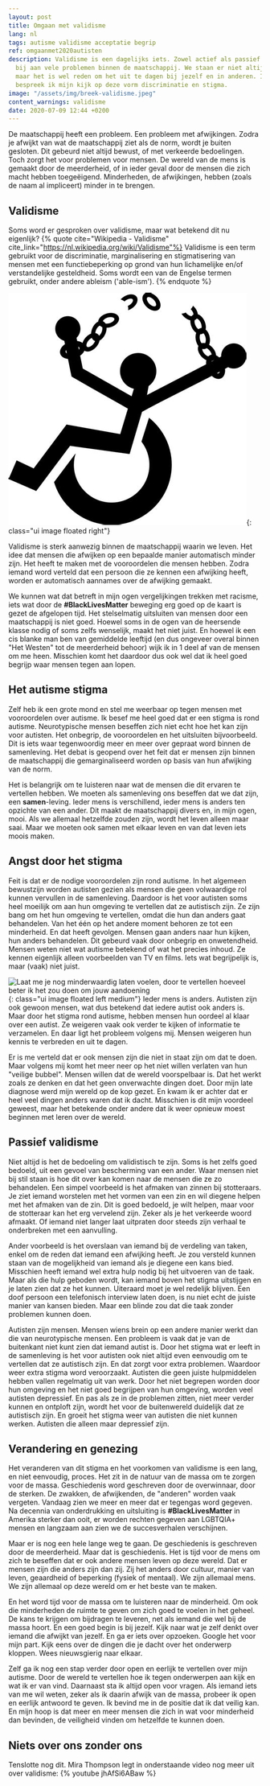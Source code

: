 ```yaml
---
layout: post
title: Omgaan met validisme
lang: nl
tags: autisme validisme acceptatie begrip
ref: omgaanmet2020autisten
description: Validisme is een dagelijks iets. Zowel actief als passief draagt het
  bij aan vele problemen binnen de maatschappij. We staan er niet altijd bij stil,
  maar het is wel reden om het uit te dagen bij jezelf en in anderen. In dit stuk
  bespreek ik mijn kijk op deze vorm discriminatie en stigma.
image: "/assets/img/breek-validisme.jpeg"
content_warnings: validisme
date: 2020-07-09 12:44 +0200
---
```

De maatschappij heeft een probleem. Een probleem met afwijkingen. Zodra je
afwijkt van wat de maatschappij ziet als de norm, wordt je buiten gesloten. Dit
gebeurd niet altijd bewust, of met verkeerde bedoelingen. Toch zorgt het voor
problemen voor mensen. De wereld van de mens is gemaakt door de meerderheid, of
in ieder geval door de mensen die zich macht hebben toegeëigend. Minderheden, de
afwijkingen, hebben (zoals de naam al impliceert) minder in te brengen.

## Validisme
Soms word er gesproken over validisme, maar wat betekend dit nu eigenlijk?
{% quote cite="Wikipedia - Validisme" cite_link="https://nl.wikipedia.org/wiki/Validisme"%}
Validisme is een term gebruikt voor de discriminatie, marginalisering en
stigmatisering van mensen met een functiebeperking op grond van hun lichamelijke
en/of verstandelijke gesteldheid. Soms wordt een van de Engelse termen gebruikt,
onder andere ableism ('able-ism').
{% endquote %}

![Breek Validisme!](/assets/img/breek-validisme.jpeg){: class="ui image floated right"}

Validisme is sterk aanwezig binnen de maatschappij waarin we leven. Het idee dat
mensen die afwijken op een bepaalde manier automatisch minder zijn. Het heeft te
maken met de vooroordelen die mensen hebben. Zodra iemand word verteld dat een
persoon die ze kennen een afwijking heeft, worden er automatisch aannames over
de afwijking gemaakt.

We kunnen wat dat betreft in mijn ogen vergelijkingen trekken met racisme, iets
wat door de **#BlackLivesMatter** beweging erg goed op de kaart is gezet de
afgelopen tijd. Het stelselmatig uitsluiten van mensen door een maatschappij is
niet goed. Hoewel soms in de ogen van de heersende klasse nodig of soms zelfs
wenselijk, maakt het niet juist. En hoewel ik een cis blanke man ben van
gemiddelde leeftijd (en dus ongeveer overal binnen "Het Westen" tot de
meerderheid behoor) wijk ik in 1 deel af van de mensen om me heen. Misschien
komt het daardoor dus ook wel dat ik heel goed begrijp waar mensen tegen aan
lopen.

## Het autisme stigma

Zelf heb ik een grote mond en stel me weerbaar op tegen mensen met vooroordelen
over autisme. Ik besef me heel goed dat er een stigma is rond autisme.
Neurotypische mensen beseffen zich niet echt hoe het kan zijn voor autisten. Het
onbegrip, de vooroordelen en het uitsluiten bijvoorbeeld. Dit is iets waar
tegenwoordig meer en meer over gepraat word binnen de samenleving. Het debat is
geopend over het feit dat er mensen zijn binnen de maatschappij die
gemarginaliseerd worden op basis van hun afwijking van de norm.

Het is belangrijk om te luisteren naar wat de mensen die dit ervaren te
vertellen hebben. We moeten als samenleving ons beseffen dat we dat zijn, een
**samen**-leving. Ieder mens is verschillend, ieder mens is anders ten opzichte
van een ander. Dit maakt de maatschappij divers en, in mijn ogen, mooi. Als we
allemaal hetzelfde zouden zijn, wordt het leven alleen maar saai. Maar we moeten
ook samen met elkaar leven en van dat leven iets moois maken.

## Angst door het stigma

Feit is dat er de nodige vooroordelen zijn rond autisme. In het algemeen
bewustzijn worden autisten gezien als mensen die geen volwaardige rol kunnen
vervullen in de samenleving. Daardoor is het voor autisten soms heel moeilijk om
aan hun omgeving te vertellen dat ze autistisch zijn. Ze zijn bang om het hun
omgeving te vertellen, omdat die hun dan anders gaat behandelen. Van het één op
het andere moment behoren ze tot een minderheid. En dat heeft gevolgen. Mensen
gaan anders naar hun kijken, hun anders behandelen. Dit gebeurd vaak door
onbegrip en onwetendheid. Mensen weten niet wat autisme betekend of wat het
precies inhoud. Ze kennen eigenlijk alleen voorbeelden van TV en films. Iets wat
begrijpelijk is, maar (vaak) niet juist.

![Laat me je nog minderwaardig laten voelen, door te vertellen hoeveel beter ik
het zou doen om jouw aandoening](/assets/img/ableist-ableism-ecard.png){: class="ui image floated left medium"}
Ieder mens is anders. Autisten zijn ook
gewoon mensen, wat dus betekend dat iedere autist ook anders is. Maar door het
stigma rond autisme, hebben mensen hun oordeel al klaar over een autist. Ze
weigeren vaak ook verder te kijken of informatie te verzamelen. En daar ligt het
probleem volgens mij. Mensen weigeren hun kennis te verbreden en uit te dagen.

Er is me verteld dat er ook mensen zijn die niet in staat zijn om dat te doen.
Maar volgens mij komt het meer neer op het niet willen verlaten van hun "veilige
bubbel". Mensen willen dat de wereld voorspelbaar is. Dat het werkt zoals ze
denken en dat het geen onverwachte dingen doet. Door mijn late diagnose werd
mijn wereld op de kop gezet. En kwam ik er achter dat er heel veel dingen anders
waren dat ik dacht. Misschien is dit mijn voordeel geweest, maar het betekende
onder andere dat ik weer opnieuw moest beginnen met leren over de wereld.

## Passief validisme

Niet altijd is het de bedoeling om validistisch te zijn. Soms is het zelfs goed
bedoeld, uit een gevoel van bescherming van een ander. Waar mensen niet bij stil
staan is hoe dit over kan komen naar de mensen die ze zo behandelen. Een simpel
voorbeeld is het afmaken van zinnen bij stotteraars. Je ziet iemand worstelen
met het vormen van een zin en wil diegene helpen met het afmaken van de zin. Dit
is goed bedoeld, je wilt helpen, maar voor de stotteraar kan het erg vervelend
zijn. Zeker als je het verkeerde woord afmaakt. Of iemand niet langer laat
uitpraten door steeds zijn verhaal te onderbreken met een aanvulling.

Ander voorbeeld is het overslaan van iemand bij de verdeling van taken, enkel om
de reden dat iemand een afwijking heeft. Je zou versteld kunnen staan van de
mogelijkheid van iemand als je diegene een kans bied. Misschien heeft iemand wel
extra hulp nodig bij het uitvoeren van de taak. Maar als die hulp geboden wordt,
kan iemand boven het stigma uitstijgen en je laten zien dat ze het kunnen.
Uiteraard moet je wel redelijk blijven. Een doof persoon een telefonisch
interview laten doen, is nu niet echt de juiste manier van kansen bieden. Maar
een blinde zou dat die taak zonder problemen kunnen doen.

Autisten zijn mensen. Mensen wiens brein op een andere manier werkt dan die van
neurotypische mensen. Een probleem is vaak dat je van de buitenkant niet kunt
zien dat iemand autist is. Door het stigma wat er leeft in de samenleving is het
voor autisten ook niet altijd even eenvoudig om te vertellen dat ze autistisch
zijn. En dat zorgt voor extra problemen. Waardoor weer extra stigma word
veroorzaakt. Autisten die geen juiste hulpmiddelen hebben vallen regelmatig uit
van werk. Door het niet begrepen worden door hun omgeving en het niet goed
begrijpen van hun omgeving, worden veel autisten depressief. En pas als ze in de
problemen zitten, niet meer verder kunnen en ontploft zijn, wordt het voor de
buitenwereld duidelijk dat ze autistisch zijn. En groeit het stigma weer van
autisten die niet kunnen werken. Autisten die alleen maar depressief zijn.

## Verandering en genezing

Het veranderen van dit stigma en het voorkomen van validisme is een lang, en
niet eenvoudig, proces. Het zit in de natuur van de massa om te zorgen voor de
massa. Geschiedenis word geschreven door de overwinnaar, door de sterken. De
zwakken, de afwijkenden, de "anderen" worden vaak vergeten. Vandaag zien we meer
en meer dat er tegengas word gegeven. Na decennia van onderdrukking en
uitsluiting is **#BlackLivesMatter** in Amerika sterker dan ooit, er worden
rechten gegeven aan LGBTQIA+ mensen en langzaam aan zien we de succesverhalen
verschijnen.

Maar er is nog een hele lange weg te gaan. De geschiedenis is geschreven door de
meerderheid. Maar dat is geschiedenis. Het is tijd voor de mens om zich te
beseffen dat er ook andere mensen leven op deze wereld. Dat er mensen zijn die
anders zijn dan zij. Zij het anders door cultuur, manier van leven, geaardheid
of beperking (fysiek of mentaal). We zijn allemaal mens. We zijn allemaal op
deze wereld om er het beste van te maken.

En het word tijd voor de massa om te luisteren naar de minderheid. Om ook die
minderheden de ruimte te geven om zich goed te voelen in het geheel. De kans te
krijgen om bijdragen te leveren, net als iemand die wel bij de massa hoort. En
een goed begin is bij jezelf. Kijk naar wat je zelf denkt over iemand die
afwijkt van jezelf. En ga er iets over opzoeken. Google het voor mijn part. Kijk
eens over de dingen die je dacht over het onderwerp kloppen. Wees nieuwsgierig
naar elkaar.

Zelf ga ik nog een stap verder door open en eerlijk te vertellen over mijn
autisme. Door de wereld te vertellen hoe ik tegen onderwerpen aan kijk en wat ik
er van vind. Daarnaast sta ik altijd open voor vragen. Als iemand iets van me
wil weten, zeker als ik daarin afwijk van de massa, probeer ik open en eerlijk
antwoord te geven. Ik bevind me in de positie dat ik dat veilig kan. En mijn
hoop is dat meer en meer mensen die zich in wat voor minderheid dan bevinden, de
veiligheid vinden om hetzelfde te kunnen doen.

## Niets over ons zonder ons
Tenslotte nog dit. Mira Thompson legt in onderstaande video nog meer uit over validisme:
{% youtube jhAfSi6ABaw %}
